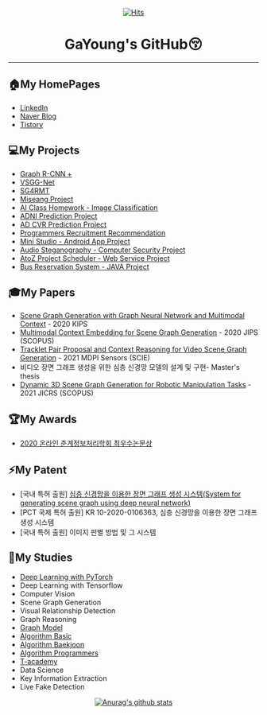 <div align=center>

[![Hits](https://hits.seeyoufarm.com/api/count/incr/badge.svg?url=https%3A%2F%2Fgithub.com%2Fjgyy4775%2Fhit-counter)](https://hits.seeyoufarm.com) 

 

# GaYoung's GitHub😚
</div>   

---
## 🏠My HomePages
* [LinkedIn]([www.linkedin.com/in/가영-정-90825b264](https://www.linkedin.com/in/%EA%B0%80%EC%98%81-%EC%A0%95-90825b264/))
* [Naver Blog](https://blog.naver.com/jgyy4775)
* [Tistory](https://ga02-ailab.tistory.com/)
  

## 💻My Projects   
* [Graph R-CNN +](https://github.com/jgyy4775/GraphRCNN)
* [VSGG-Net](https://github.com/jgyy4775/VSGG-Net) 
* [SG4RMT](https://github.com/jgyy4775/SG4RMT)  
* [Miseang Project](https://github.com/jgyy4775/MiseangProject)
* [AI Class Homework - Image Classification](https://github.com/jgyy4775/AI-Homework)
* [ADNI Prediction Project](https://github.com/jgyy4775/AD_Prediction) 
* [AD CVR Prediction Project](https://github.com/jgyy4775/AD-CVR-Prediction) 
* [Programmers Recruitment Recommendation](https://github.com/jgyy4775/Recruitment-Recommendation)
* [Mini Studio - Android App Project](https://github.com/jgyy4775/MINISTUDIO)
* [Audio Steganography - Computer Security Project](https://github.com/jgyy4775/AudioSteganography)
* [AtoZ Project Scheduler - Web Service Project](https://github.com/jgyy4775/AtoZ)
* [Bus Reservation System - JAVA Project](https://github.com/jgyy4775/BusReservationSystem)


## 🎓My Papers
* [Scene Graph Generation with Graph Neural Network and Multimodal Context](http://kips.or.kr/bbs/confn/article/1303) - 2020 KIPS
* [Multimodal Context Embedding for Scene Graph Generation](http://jips-k.org/digital-library/2020/16/6/1250) - 2020 JIPS (SCOPUS)
* [Tracklet Pair Proposal and Context Reasoning for Video Scene Graph Generation](https://www.mdpi.com/1424-8220/21/9/3164) - 2021 MDPI Sensors (SCIE)
* 비디오 장면 그래프 생성을 위한 심층 신경망 모델의 설계 및 구현- Master's thesis
* [Dynamic 3D Scene Graph Generation for Robotic Manipulation Tasks](https://www.dbpia.co.kr/journal/articleDetail?nodeId=NODE10671832) - 2021 JICRS (SCOPUS)


## 🏆My Awards
* [2020 온라인 춘계정보처리학회 최우수논문상](https://github.com/jgyy4775/jgyy4775/tree/main/Awards)   
 
 
## ⚡My Patent
* [국내 특허 출원] [심층 신경망을 이용한 장면 그래프 생성 시스템(System for generating scene graph using deep neural network)](https://doi.org/10.8080/1020200106363)
* [PCT 국제 특허 출원] KR 10-2020-0106363, 심층 신경망을 이용한 장면 그래프 생성 시스템
* [국내 특허 출원] 이미지 판별 방법 및 그 시스템


## 📖My Studies   
* [Deep Learning with PyTorch](https://github.com/jgyy4775/3-min-pytorch)
* Deep Learning with Tensorflow
* Computer Vision
* Scene Graph Generation
* Visual Relationship Detection
* Graph Reasoning
* [Graph Model](https://github.com/jgyy4775/Graph-Model)
* [Algorithm Basic](https://github.com/jgyy4775/python-for-coding-test)
* [Algorithm Baekjoon](https://github.com/jgyy4775/Algorithm)
* [Algorithm Programmers](https://github.com/jgyy4775/Algorithm-Programmers)
* [T-academy](https://github.com/jgyy4775/Tacademy)
* Data Science
* Key Information Extraction
* Live Fake Detection



<div align=center>

[![Anurag's github stats](https://github-readme-stats.vercel.app/api?username=jgyy4775&show_icons=true&title_color=7957d5&icon_color=7957d5&text_color=363636&bg_color=ffffff)](https://github.com/anuraghazra/github-readme-stats)   

</div>
